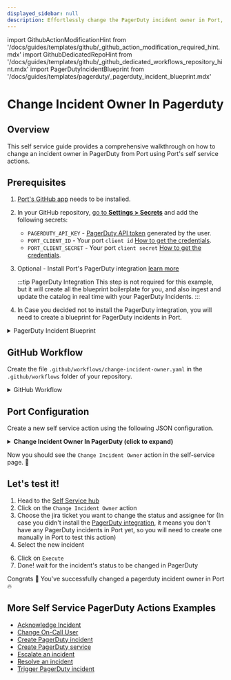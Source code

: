 ```yaml
---
displayed_sidebar: null
description: Effortlessly change the PagerDuty incident owner in Port, ensuring incidents are managed by the right team members.
---
```


import GithubActionModificationHint from '/docs/guides/templates/github/_github_action_modification_required_hint.mdx'
import GithubDedicatedRepoHint from '/docs/guides/templates/github/_github_dedicated_workflows_repository_hint.mdx'
import PagerDutyIncidentBlueprint from '/docs/guides/templates/pagerduty/_pagerduty_incident_blueprint.mdx'

# Change Incident Owner In Pagerduty

## Overview
This self service guide provides a comprehensive walkthrough on how to change an incident owner in PagerDuty from Port using Port's self service actions.

## Prerequisites
1. [Port's GitHub app](https://github.com/apps/getport-io) needs to be installed.
2. In your GitHub repository, [go to **Settings > Secrets**](https://docs.github.com/en/actions/security-guides/using-secrets-in-github-actions#creating-secrets-for-a-repository) and add the following secrets:
   - `PAGERDUTY_API_KEY` - [PagerDuty API token](https://support.atlassian.com/atlassian-account/docs/manage-api-tokens-for-your-atlassian-account) generated by the user.
   - `PORT_CLIENT_ID` - Your port `client id` [How to get the credentials](https://docs.getport.io/build-your-software-catalog/sync-data-to-catalog/api/#find-your-port-credentials).
   - `PORT_CLIENT_SECRET` - Your port `client secret` [How to get the credentials](https://docs.getport.io/build-your-software-catalog/sync-data-to-catalog/api/#find-your-port-credentials).
3. Optional - Install Port's PagerDuty integration [learn more](https://docs.getport.io/build-your-software-catalog/sync-data-to-catalog/incident-management/pagerduty)

	:::tip PagerDuty Integration
	This step is not required for this example, but it will create all the blueprint boilerplate for you, and also ingest and update the catalog in real time with your PagerDuty Incidents.
	:::

4. In Case you decided not to install the PagerDuty integration, you will need to create a blueprint for PagerDuty incidents in Port.

<details>
<summary>PagerDuty Incident Blueprint</summary>

```json showLineNumbers
{
  "identifier": "pagerdutyIncident",
  "description": "This blueprint represents a PagerDuty incident in our software catalog",
  "title": "PagerDuty Incident",
  "icon": "pagerduty",
  "schema": {
    "properties": {
      "status": {
        "type": "string",
        "title": "Incident Status",
        "enum": [
          "triggered",
          "annotated",
          "acknowledged",
          "reassigned",
          "escalated",
          "reopened",
          "resolved"
        ]
      },
      "url": {
        "type": "string",
        "format": "url",
        "title": "Incident URL"
      },
      "urgency": {
        "type": "string",
        "title": "Incident Urgency",
        "enum": ["high", "low"]
      },
      "responder": {
        "type": "string",
        "title": "Assignee"
      },
      "escalation_policy": {
        "type": "string",
        "title": "Escalation Policy"
      },
      "created_at": {
        "title": "Create At",
        "type": "string",
        "format": "date-time"
      },
      "updated_at": {
        "title": "Updated At",
        "type": "string",
        "format": "date-time"
      }
    },
    "required": []
  },
  "mirrorProperties": {},
  "calculationProperties": {},
  "relations": {
    "pagerdutyService": {
      "title": "PagerDuty Service",
      "target": "pagerdutyService",
      "required": false,
      "many": true
    }
  }
}
```
</details>

## GitHub Workflow

Create the file `.github/workflows/change-incident-owner.yaml` in the `.github/workflows` folder of your repository.

<GithubDedicatedRepoHint/>

<details>
<summary>GitHub Workflow</summary>

```yaml showLineNumbers title="change-incident-owner.yaml"
name: Change PagerDuty Incident Owner

on:
  workflow_dispatch:
    inputs:
      new_owner:
        description: Email User of the new incident owner
        required: true
        type: string
      from:
        description: The email address of a valid pagerduty user associated with the account making the request.
        required: true
        type: string
      port_context:
        required: true
        description: includes blueprint, run ID, and entity identifier from Port.

jobs:
  change-incident-owner:
    runs-on: ubuntu-latest
    steps:

      - name: Inform searching of user in user list
        uses: port-labs/port-github-action@v1
        with:
          clientId: ${{ secrets.PORT_CLIENT_ID }}
          clientSecret: ${{ secrets.PORT_CLIENT_SECRET }}
          baseUrl: https://api.getport.io
          operation: PATCH_RUN
          runId: ${{fromJson(inputs.port_context).run_id}}
          logMessage: "Searching for user in organization user list... ⛴️"

      - name: Search for user id among user list
        id: search_for_user_id
        uses: fjogeleit/http-request-action@v1
        with:
          url: "https://api.pagerduty.com/users?query=${{ github.event.inputs.new_owner }}"
          method: "GET"
          customHeaders: '{"Content-Type": "application/json", "Authorization": "Token token=${{ secrets.PAGERDUTY_API_KEY }}"}'

      - name: Retrieve user list from search
        id: user_id_from_search
        if: steps.search_for_user_id.outcome == 'success'
        run: |
          user_id=$(echo '${{ steps.search_for_user_id.outputs.response }}' | jq -r '.users | if length > 0 then .[0].id else "empty" end')
          echo "user_id=${user_id}" >> $GITHUB_OUTPUT

      - name: Inform user existence
        if: steps.user_id_from_search.outputs.user_id != 'empty'
        uses: port-labs/port-github-action@v1
        with:
          clientId: ${{ secrets.PORT_CLIENT_ID }}
          clientSecret: ${{ secrets.PORT_CLIENT_SECRET }}
          operation: PATCH_RUN
          runId: ${{fromJson(inputs.port_context).run_id}}
          logMessage: |
            User found 🥹, Changing incident owner to ${{ inputs.new_owner }}... ⛴️
      
      - name: Inform user inexistence
        if: steps.user_list_from_search.outputs.selected_user_id == 'empty'
        uses: port-labs/port-github-action@v1
        with:
          clientId: ${{ secrets.PORT_CLIENT_ID }}
          clientSecret: ${{ secrets.PORT_CLIENT_SECRET }}
          operation: PATCH_RUN
          runId: ${{fromJson(inputs.port_context).run_id}}
          logMessage: |
            User not found 😭 Skipping assignment... ⛴️
            
      - name: Change Incident Owner in PagerDuty
        id: change_owner
        uses: fjogeleit/http-request-action@v1
        with:
          url: 'https://api.pagerduty.com/incidents/${{fromJson(inputs.port_context).entity}}'
          method: 'PUT'
          customHeaders: '{"Content-Type": "application/json", "Accept": "application/vnd.pagerduty+json;version=2", "Authorization": "Token token=${{ secrets.PAGERDUTY_API_KEY }}", "From": "${{ github.event.inputs.from }}"}'
          data: >-
            {
              "incident": {
                "type": "incident_reference",
                "assignments": [
                  {
                    "assignee": {
                      "id": "${{ steps.user_id_from_search.outputs.user_id }}",
                      "type": "user_reference"
                    }
                  }
                ]
              }
            }

      - name: Inform ingestion of pagerduty incident to Port
        uses: port-labs/port-github-action@v1
        with:
          clientId: ${{ secrets.PORT_CLIENT_ID }}
          clientSecret: ${{ secrets.PORT_CLIENT_SECRET }}
          baseUrl: https://api.getport.io
          operation: PATCH_RUN
          runId: ${{fromJson(inputs.port_context).run_id}}
          logMessage: "Reporting the updated incident back to port ..."

      - name: Upsert pagerduty entity to Port 
        uses: port-labs/port-github-action@v1
        with:
          identifier: "${{ fromJson(steps.change_owner.outputs.response).incident.id }}"
          title: "${{ fromJson(steps.change_owner.outputs.response).incident.title }}"
          blueprint: ${{fromJson(inputs.port_context).blueprint}}
          properties: |-
            {
              "status": "${{ fromJson(steps.change_owner.outputs.response).incident.status }}",
              "url": "${{ fromJson(steps.change_owner.outputs.response).incident.self }}",
              "urgency": "${{ fromJson(steps.change_owner.outputs.response).incident.urgency }}",
              "responder": "${{ fromJson(steps.change_owner.outputs.response).incident.assignments[0].assignee.summary}}",
              "escalation_policy": "${{ fromJson(steps.change_owner.outputs.response).incident.escalation_policy.summary }}",
              "created_at": "${{ fromJson(steps.change_owner.outputs.response).incident.created_at }}",
              "updated_at": "${{ fromJson(steps.change_owner.outputs.response).incident.updated_at }}"
            }
          relations: "${{ toJson(fromJson(inputs.port_context).relations) }}"
          clientId: ${{ secrets.PORT_CLIENT_ID }}
          clientSecret: ${{ secrets.PORT_CLIENT_SECRET }}
          baseUrl: https://api.getport.io
          operation: UPSERT
          runId: ${{fromJson(inputs.port_context).run_id}}
          
      - name: Inform completion of pagerduty incident upsertion
        uses: port-labs/port-github-action@v1
        with:
          clientId: ${{ secrets.PORT_CLIENT_ID }}
          clientSecret: ${{ secrets.PORT_CLIENT_SECRET }}
          baseUrl: https://api.getport.io
          operation: PATCH_RUN
          runId: ${{fromJson(inputs.port_context).run_id}}
          logMessage: "Entity upserting was successful ✅"

```

</details>

## Port Configuration

Create a new self service action using the following JSON configuration.

<details>
<summary><b> Change Incident Owner In PagerDuty (click to expand) </b></summary>

<GithubActionModificationHint/>

```json showLineNumbers
{
  "identifier": "pagerdutyIncident_change_incident_owner",
  "title": "Change Incident Owner",
  "icon": "pagerduty",
  "description": "Change Incident Owner in pagerduty",
  "trigger": {
    "type": "self-service",
    "operation": "DAY-2",
    "userInputs": {
      "properties": {
        "from": {
          "icon": "User",
          "title": "From",
          "description": "The email address of a valid user associated with the account making the request.",
          "type": "string",
          "format": "user"
        },
        "new_owner": {
          "icon": "pagerduty",
          "title": "New Owner",
          "description": "Email User of the new incident owner",
          "type": "string",
          "format": "user"
        }
      },
      "required": [
        "new_owner",
        "from"
      ],
      "order": [
        "new_owner",
        "from"
      ]
    },
    "blueprintIdentifier": "pagerdutyIncident"
  },
  "invocationMethod": {
    "type": "GITHUB",
    "org": "<GITHUB_ORG>",
    "repo": "<GITHUB_REPO>",
    "workflow": "change-incident-owner.yaml",
    "workflowInputs": {
      "new_owner": "{{.inputs.\"new_owner\"}}",
      "from": "{{.inputs.\"from\"}}",
      "port_context": {
        "blueprint": "{{.action.blueprint}}",
        "entity": "{{.entity.identifier}}",
        "run_id": "{{.run.id}}"
      }
    },
    "reportWorkflowStatus": true
  },
  "requiredApproval": false,
  "publish": true
}
```
</details>

Now you should see the `Change Incident Owner` action in the self-service page. 🎉

## Let's test it!

1. Head to the [Self Service hub](https://app.getport.io/self-serve)
2. Click on the `Change Incident Owner` action
3. Choose the jira ticket you want to change the status and assignee for (In case you didn't install the [PagerDuty integration](https://docs.getport.io/build-your-software-catalog/sync-data-to-catalog/incident-management/pagerduty), it means you don't have any PagerDuty incidents in Port yet, so you will need to create one manually in Port to test this action)
4. Select the new incident
<!-- 5. Enter the email address of a valid user associated with the account making the request. -->
6. Click on `Execute`
7. Done! wait for the incident's status to be changed in PagerDuty

Congrats 🎉 You've successfully changed a pagerduty incident owner in Port 🔥

## More Self Service PagerDuty Actions Examples
- [Acknowledge Incident](https://docs.getport.io/actions-and-automations/setup-backend/github-workflow/examples/PagerDuty/acknowledge-incident)
- [Change On-Call User](https://docs.getport.io/actions-and-automations/setup-backend/github-workflow/examples/PagerDuty/change-on-call-user)
- [Create PagerDuty incident](https://docs.getport.io/actions-and-automations/setup-backend/github-workflow/examples/PagerDuty/create-pagerduty-incident)
- [Create PagerDuty service](https://docs.getport.io/actions-and-automations/setup-backend/github-workflow/examples/PagerDuty/create-pagerduty-service)
- [Escalate an incident](https://docs.getport.io/actions-and-automations/setup-backend/github-workflow/examples/PagerDuty/escalate-an-incident)
- [Resolve an incident](https://docs.getport.io/actions-and-automations/setup-backend/github-workflow/examples/PagerDuty/resolve-incident)
- [Trigger PagerDuty incident](https://docs.getport.io/actions-and-automations/setup-backend/github-workflow/examples/PagerDuty/trigger-pagerduty-incident)
